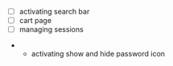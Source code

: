 - [ ] activating search bar
- [ ] cart page
- [ ] managing sessions
- * activating show and hide password icon
